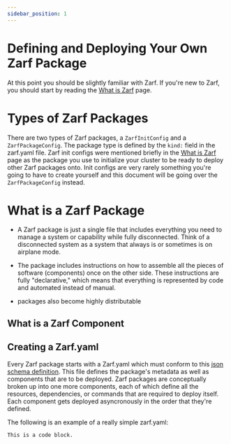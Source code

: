 ```yaml
---
sidebar_position: 1
---
```


# Defining and Deploying Your Own Zarf Package

At this point you should be slightly familiar with Zarf.  If you're new to Zarf, you should start by reading the [What is Zarf](../zarf-overview) page.


# Types of Zarf Packages
There are two types of Zarf packages, a `ZarfInitConfig` and a `ZarfPackageConfig`. The package type is defined by the `kind:` field in the zarf.yaml file. Zarf init configs were mentioned briefly in the [What is Zarf](../zarf-overview) page as the package you use to initialize your cluster to be ready to deploy other Zarf packages onto. Init configs are very rarely something you're going to have to create yourself and this document will be going over the `ZarfPackageConfig` instead.


# What is a Zarf Package
* A Zarf package is just a single file that includes everything you need to manage a system or capability while fully disconnected. Think of a disconnected system as a system that always is or sometimes is on airplane mode.

* The package includes instructions on how to assemble all the pieces of software (components) once on the other side. These instructions are fully "declarative," which means that everything is represented by code and automated instead of manual.

*  packages also become highly distributable

## What is a Zarf Component

## Creating a Zarf.yaml
Every Zarf package starts with a Zarf.yaml which must conform to this [json schema definition](https://github.com/defenseunicorns/zarf/blob/master/zarf.schema.json). This file defines the package's metadata as well as components that are to be deployed. Zarf packages are conceptually broken up into one more components, each of which define all the resources, dependencies, or commands that are required to deploy itself. Each component gets deployed asyncronously in the order that they're defined.


The following is an example of a really simple zarf.yaml:
```
This is a code block.

```
